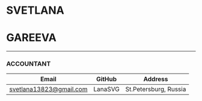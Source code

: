 # SVETLANA 

# **GAREEVA**
***
### ACCOUNTANT

|Email|GitHub|Address|
|:-:|:-:|:-:|
|svetlana13823@gmail.com|LanaSVG|St.Petersburg, Russia|



